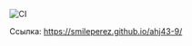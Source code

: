 ![CI](https://github.com/smileperez/ahj43-9/actions/workflows/web.yml/badge.svg)

Ссылка:
https://smileperez.github.io/ahj43-9/